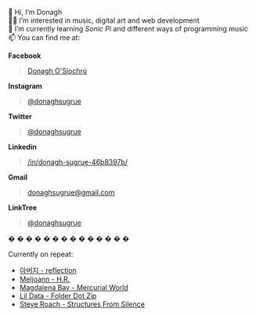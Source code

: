 👋 Hi, I’m Donagh  
:man_technologist: I’m interested in music, digital art and web development  
:musical_note: I’m currently learning *Sonic Pi* and different ways of programming music  
📫 You can find me at:

**Facebook**
>[Donagh O'Síochrú](https://www.facebook.com/donaghsugrue/)

**Instagram**
>[@donaghsugrue](https://www.instagram.com/donaghsugrue/)

**Twitter**
>[@donaghsugrue](https://twitter.com/donaghsugrue)

**Linkedin**
>[/in/donagh-sugrue-46b8397b/](https://www.linkedin.com//in/donagh-sugrue-46b8397b/)

**Gmail**
>[donaghsugrue@gmail.com](mailto:donaghsugrue@gmail.com)

**LinkTree**
>[@donaghsugrue](https://linktr.ee/donaghsugrue)
  
� � � � � � � � � � � � � �  
  
Currently on repeat:  
- [아버지 - reflection](https://open.spotify.com/album/48sM6tbcPwaoNNyLQkU0RT?si=MSSP-RFTTb-gJHZAUDyBXA)  
- [Meljoann - H.R.](https://open.spotify.com/album/7mjOzg5pBmk7nPG0rWaOIy?si=BiSN-0TuTMuOZdMp8EbuwQ)  
- [Magdalena Bay - Mercurial World](https://open.spotify.com/album/1ERrUvG31thFCxdwWUoJrY?si=QUdPaGv_S9-3_PfmaxDK4A)  
- [Lil Data - Folder Dot Zip](https://open.spotify.com/album/7eZi5McPh9C27ZZZg2sNui?si=FwHY-Z1zQ--Rz_zq7g-8fg)  
- [Steve Roach - Structures From Silence](https://open.spotify.com/album/46AY6JPcDEFWYF8YcYOQWh?si=r80RqtM7TaW5arq_SGenVA)
